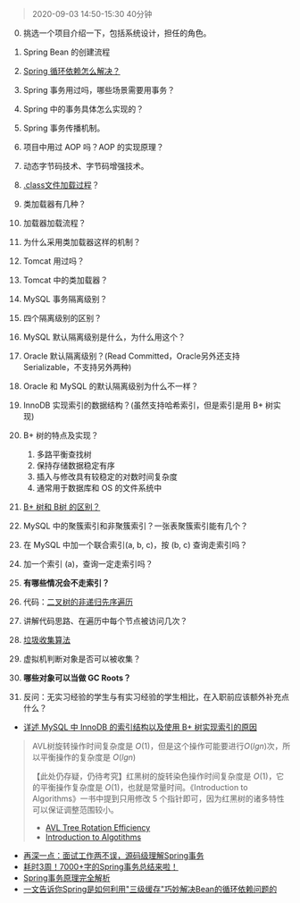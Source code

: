 > 2020-09-03 14:50-15:30 40分钟

0. 挑选一个项目介绍一下，包括系统设计，担任的角色。

1. Spring Bean 的创建流程

2. [Spring 循环依赖怎么解决？](https://cloud.tencent.com/developer/article/1497692)

3. Spring 事务用过吗，哪些场景需要用事务？

4. Spring 中的事务具体怎么实现的？

5. Spring 事务传播机制。

6. 项目中用过 AOP 吗？AOP 的实现原理？

7. 动态字节码技术、字节码增强技术。

8. [.class文件加载过程](https://github.com/raymond-zhao/campus-interview/blob/master/ByteDance/20200714-%E6%8F%90%E5%89%8D%E6%89%B9%E5%90%8E%E7%AB%AF.md#%E7%B1%BB%E5%8A%A0%E8%BD%BD%E6%9C%BA%E5%88%B6%E4%B8%8E%E5%8F%8C%E4%BA%B2%E5%A7%94%E6%B4%BE%E6%A8%A1%E5%9E%8B%E8%87%AA%E5%B7%B1%E5%AE%9E%E7%8E%B0%E7%9A%84%E8%AF%9D%E6%80%8E%E4%B9%88%E5%81%9A)？

9. 类加载器有几种？

10. 加载器加载流程？

11. 为什么采用类加载器这样的机制？

12. Tomcat 用过吗？

13. Tomcat 中的类加载器？

14. MySQL 事务隔离级别？

15. 四个隔离级别的区别？

16. MySQL 默认隔离级别是什么，为什么用这个？

17. Oracle 默认隔离级别？(Read Committed，Oracle另外还支持 Serializable，不支持另外两种)

18. Oracle 和 MySQL 的默认隔离级别为什么不一样？

19. InnoDB 实现索引的数据结构？(虽然支持哈希索引，但是索引是用 B+ 树实现)

20. B+ 树的特点及实现？

    1. 多路平衡查找树
    2. 保持存储数据稳定有序
    3. 插入与修改具有较稳定的对数时间复杂度
    4. 通常用于数据库和 OS 的文件系统中

21. [B+ 树和 B树 的区别？](https://raymond-zhao.top/2020/04/17/2020-04-17-Interview-Comparsions/)

22. MySQL 中的聚簇索引和非聚簇索引？一张表聚簇索引能有几个？

23. 在 MySQL 中加一个联合索引(a, b, c)，按 (b, c) 查询走索引吗？
    
24. 加一个索引 (a)，查询一定走索引吗？

25. **有哪些情况会不走索引？**

26. 代码：[二叉树的非递归先序遍历](https://www.jianshu.com/p/456af5480cee)

27. 讲解代码思路、在遍历中每个节点被访问几次？

28. [垃圾收集算法](https://raymond-zhao.top/2020/08/19/2020-08-19-JVM-GC/)

29. 虚拟机判断对象是否可以被收集？

30. **哪些对象可以当做 GC Roots？**

31. 反问：无实习经验的学生与有实习经验的学生相比，在入职前应该额外补充点什么？

- [详述 MySQL 中 InnoDB 的索引结构以及使用 B+ 树实现索引的原因](https://blog.csdn.net/qq_35246620/article/details/106221933)

> AVL树旋转操作时间复杂度是 $O(1)$，但是这个操作可能要进行$O(lgn)$次，所以平衡操作的复杂度是 $O(lgn)$
>
> 【此处仍存疑，仍待考究】红黑树的旋转染色操作时间复杂度是 $O(1)$，它的平衡操作复杂度是 $O(1)$，也就是常量时间。《Introduction to Algorithms》一书中提到只用修改 5 个指针即可，因为红黑树的诸多特性可以保证调整范围较小。
>
> - [AVL Tree Rotation Efficiency](https://stackoverflow.com/questions/9828111/avl-tree-rotation-efficiency)
> - [Introduction to Algotithms]()

- [再深一点：面试工作两不误，源码级理解Spring事务](https://mp.weixin.qq.com/s/9vIOl6ow04ADkIhR61KEng)
- [耗时3周！7000+字的Spring事务总结来啦！](https://mp.weixin.qq.com/s/xFnVBqcVNRFQfHyd03iWcg)
- [Spring事务原理完全解析](https://juejin.im/post/6844903779188342798)
- [一文告诉你Spring是如何利用"三级缓存"巧妙解决Bean的循环依赖问题的](https://cloud.tencent.com/developer/article/1497692)

